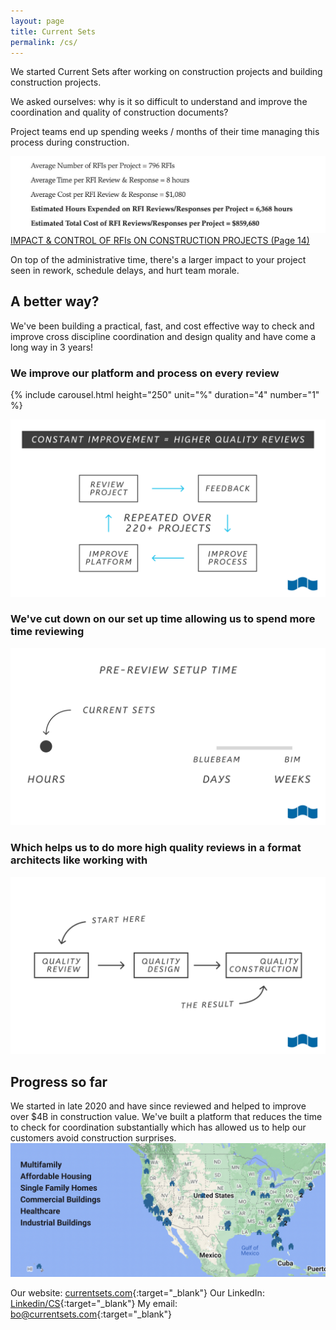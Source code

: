 ```yaml
---
layout: page
title: Current Sets
permalink: /cs/
---
```

We started Current Sets after working on construction projects and building construction projects.

We asked ourselves: why is it so difficult to understand and improve the coordination and quality of construction documents?

Project teams end up spending weeks / months of their time managing this process during construction.

![RFI time](/img/RFI.jpeg)
[IMPACT & CONTROL OF RFIs ON CONSTRUCTION PROJECTS (Page 14)](https://www.cmaanet.org/sites/default/files/resource/Impact%20%26%20Control%20of%20RFIs%20on%20Construction%20Projects.pdf)

On top of the administrative time, there's a larger impact to your project seen in rework, schedule delays, and hurt team morale.

## A better way?
We've been building a practical, fast, and cost effective way to check and improve cross discipline coordination and design quality and have come a long way in 3 years!

### We improve our platform and process on every review
{% include carousel.html height="250" unit="%" duration="4" number="1" %}

![Improvement](/img/improvement.png)

### We've cut down on our set up time allowing us to spend more time reviewing
![Faster](/img/faster.png)

### Which helps us to do more high quality reviews in a format architects like working with
![Process](/img/process.png)

## Progress so far
We started in late 2020 and have since reviewed and helped to improve over $4B in construction value. We've built a platform that reduces the time to check for coordination substantially which has allowed us to help our customers avoid construction surprises.
![Map](/img/map.png)

Our website: [currentsets.com](https://currentsets.com/){:target="_blank"}
Our LinkedIn: [Linkedin/CS](https://www.linkedin.com/company/currentsets/){:target="_blank"}
My email: [bo@currentsets.com](mailto:bo@currentsets.com){:target="_blank"}
